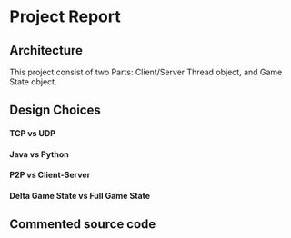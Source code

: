 # Project Report

## Architecture

This project consist of two Parts: Client/Server Thread object, and Game State object. 

## Design Choices

#### TCP vs UDP

#### Java vs Python

#### P2P vs Client-Server

#### Delta Game State vs Full Game State

## Commented source code

